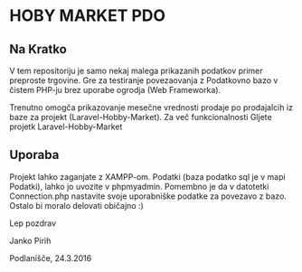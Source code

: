 # HOBY MARKET PDO 

## Na Kratko
V tem repositoriju je samo nekaj malega prikazanih podatkov primer preproste trgovine. 
Gre za testiranje povezaovanja z Podatkovno bazo v čistem PHP-ju brez uporabe ogrodja (Web Frameworka).

Trenutno omogča prikazovanje mesečne vrednosti prodaje po prodajalcih 
iz baze za projekt (Laravel-Hobby-Market). Za več funkcionalnosti Gljete projetk Laravel-Hobby-Market

## Uporaba 
Projekt lahko zaganjate z XAMPP-om. Podatki (baza podatko sql je v mapi Podatki), lahko jo uvozite v phpmyadmin. Pomembno je da v datotetki Connection.php nastavite svoje
uporabniške podatke za povezavo z bazo. Ostalo bi moralo delovati običajno :) 


Lep pozdrav 

Janko Pirih

Podlanišče, 24.3.2016

